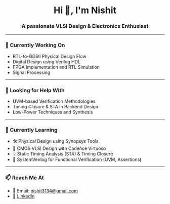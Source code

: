 <h1 align="center">Hi 👋, I'm Nishit</h1>
<h3 align="center">A passionate VLSI Design & Electronics Enthusiast</h3>

---

### 🔭 Currently Working On
- RTL-to-GDSII Physical Design Flow  
- Digital Design using Verilog HDL  
- FPGA Implementation and RTL Simulation  
- Signal Processing 

---

### 🤝 Looking for Help With
- UVM-based Verification Methodologies  
- Timing Closure & STA in Backend Design  
- Low-Power Techniques and Synthesis  

---

### 🌱 Currently Learning
- 🛠️ Physical Design using Synopsys Tools  
- 📐 CMOS VLSI Design with Cadence Virtuoso  
- 💡 Static Timing Analysis (STA) & Timing Closure
- 📘 SystemVerilog for Functional Verification (UVM, Assertions)  


---

### 📫 Reach Me At
- 📧 Email: nishit3134@gmail.com  
- 💼 [LinkedIn](https://www.linkedin.com/in/nishit-darji-77030a228/)  

